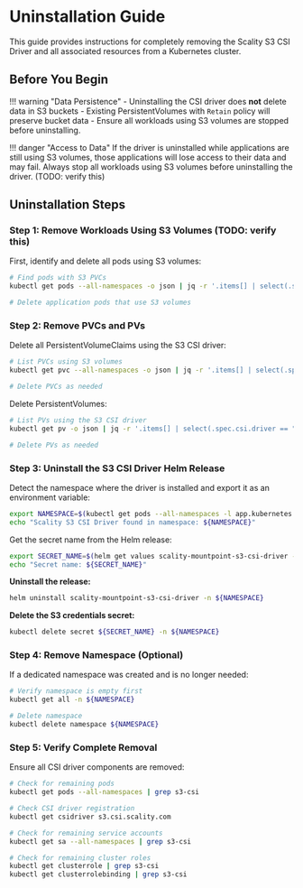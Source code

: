 # Uninstallation Guide

This guide provides instructions for completely removing the Scality S3 CSI Driver and all associated resources from a Kubernetes cluster.

## Before You Begin

<!-- markdownlint-disable MD046 -->
!!! warning "Data Persistence"
    - Uninstalling the CSI driver does **not** delete data in S3 buckets
    - Existing PersistentVolumes with `Retain` policy will preserve bucket data
    - Ensure all workloads using S3 volumes are stopped before uninstalling.
<!-- markdownlint-enable MD046 -->

!!! danger "Access to Data"
    If the driver is uninstalled while applications are still using S3 volumes, those applications will lose access to their data and may fail.
    Always stop all workloads using S3 volumes before uninstalling the driver. (TODO: verify this)

## Uninstallation Steps

### Step 1: Remove Workloads Using S3 Volumes (TODO: verify this)

First, identify and delete all pods using S3 volumes:

```bash
# Find pods with S3 PVCs
kubectl get pods --all-namespaces -o json | jq -r '.items[] | select(.spec.volumes[]?.persistentVolumeClaim) | "\(.metadata.namespace)/\(.metadata.name)"'

# Delete application pods that use S3 volumes
```

### Step 2: Remove PVCs and PVs

Delete all PersistentVolumeClaims using the S3 CSI driver:

```bash
# List PVCs using S3 volumes
kubectl get pvc --all-namespaces -o json | jq -r '.items[] | select(.spec.volumeName | startswith("s3-")) | "\(.metadata.namespace)/\(.metadata.name)"'

# Delete PVCs as needed
```

Delete PersistentVolumes:

```bash
# List PVs using the S3 CSI driver
kubectl get pv -o json | jq -r '.items[] | select(.spec.csi.driver == "s3.csi.scality.com") | .metadata.name'

# Delete PVs as needed
```

### Step 3: Uninstall the S3 CSI Driver Helm Release

Detect the namespace where the driver is installed and export it as an environment variable:

```bash
export NAMESPACE=$(kubectl get pods --all-namespaces -l app.kubernetes.io/name=scality-mountpoint-s3-csi-driver -o jsonpath='{.items[0].metadata.namespace}')
echo "Scality S3 CSI Driver found in namespace: ${NAMESPACE}"
```

Get the secret name from the Helm release:

```bash
export SECRET_NAME=$(helm get values scality-mountpoint-s3-csi-driver -n ${NAMESPACE} -o json | jq -r '.s3CredentialSecret.name // "s3-secret"')
echo "Secret name: ${SECRET_NAME}"
```

**Uninstall the release:**

```bash
helm uninstall scality-mountpoint-s3-csi-driver -n ${NAMESPACE}
```

**Delete the S3 credentials secret:**

```bash
kubectl delete secret ${SECRET_NAME} -n ${NAMESPACE}
```

### Step 4: Remove Namespace (Optional)

If a dedicated namespace was created and is no longer needed:

```bash
# Verify namespace is empty first
kubectl get all -n ${NAMESPACE}

# Delete namespace
kubectl delete namespace ${NAMESPACE}
```

### Step 5: Verify Complete Removal

Ensure all CSI driver components are removed:

```bash
# Check for remaining pods
kubectl get pods --all-namespaces | grep s3-csi

# Check CSI driver registration
kubectl get csidriver s3.csi.scality.com

# Check for remaining service accounts
kubectl get sa --all-namespaces | grep s3-csi

# Check for remaining cluster roles
kubectl get clusterrole | grep s3-csi
kubectl get clusterrolebinding | grep s3-csi
```
